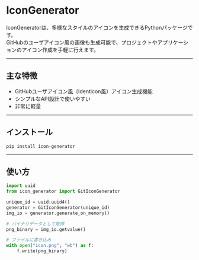 # IconGenerator

IconGeneratorは、多様なスタイルのアイコンを生成できるPythonパッケージです。  
GitHubのユーザアイコン風の画像も生成可能で、プロジェクトやアプリケーションのアイコン作成を手軽に行えます。

---

## 主な特徴
- GitHubユーザアイコン風（Identicon風）アイコン生成機能  
- シンプルなAPI設計で使いやすい
- 非常に軽量

---

## インストール

```bash
pip install icon-generator
```

---

## 使い方

```python
import uuid
from icon_generator import GitIconGenerator

unique_id = uuid.uuid4()
generator = GitIconGenerator(unique_id)
img_io = generator.generate_on_memory()

# バイナリデータとして取得
png_binary = img_io.getvalue()

# ファイルに書き込み
with open("icon.png", "wb") as f:
    f.write(png_binary)

```